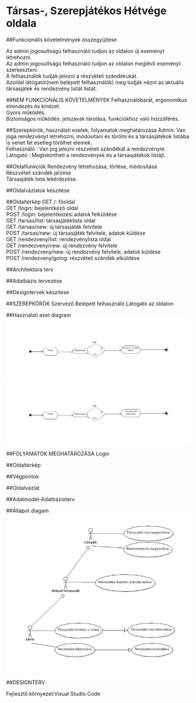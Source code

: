 # Társas-, Szerepjátékos Hétvége oldala

##Funkcionális követelmények összegyűjtése

Az admin jogosultságú felhasználó tudjon az oldalon új eseményt létrehozni.<br />
Az admin jogosultságú felhasználó tudjon az oldalon meglévő eseményt szerkeszteni.<br />
A felhasználók tudják jelezni a részvételi szándékukat.<br />
Azoldal látógatói(nem belépett felhasználók) meg tudják nézni az aktuális társasjáték és rendezvény listát listát.<br />

##NEM FUNKCIONÁLIS KÖVETELMÉNYEK
Felhasználóbarát, ergonomikus elrendezés és kinézet.<br />
Gyors működés.<br />
Biztonságos működés: jelszavak tárolása, funkciókhoz való hozzáférés.<br />

##Szerepkörök, használati esetek, folyamatok meghatározása
Admin: Van joga rendezvényt létrehozni, módosítani és törölni és a társasjátékok listába is vehet fel esetleg törölhet elemek.<br />
Felhasználó : Van jog jelezni részvételi szándékát a rendezvényre.<br />
Látogató : Megtekintheti a rendezvények és a társasjátékok listájt.<br />

##Oldalfunkciók
Rendezvény létrehozása, törlése, módosítása<br />
Részvételi szándék jelzése<br />
Társasjáték lista lekérdezése.<br />

##Oldalvázlatok készítése

##Oldaltérkép
GET /: főoldal<br />
GET /login: bejelentkező oldal<br />
POST /login: bejelentkezési adatok felküldése<br />
GET /tarsas/list: társasjátéklista oldal<br />
GET /tarsas/new: új társasjáték felvitele<br />
POST /tarsas/new: új társasjáték felvitele, adatok küldése<br />
GET /rendezveny/list: rendezvénylista oldal<br />
GET /rendezveny/new: új rendezvény felvitele<br />
POST /rendezveny/new: új rendezvény felvitele, adatok küldése<br />
POST /rendezveny/going: részvételi szándék elküldése<br />

##Architektúra terv

##Adatbázis tervezése

##Designtervek készítése

##SZEREPKÖRÖK
Szervező
Belépett felhasználó
Látogató az oldalon

##Használati eset diagram
![Sequence diagram](doc/img/folyamat2.png)
![Sequence diagram](doc/img/modosit.png)

##FOLYAMATOK MEGHATÁROZÁSA
Login 

##Oldaltérkép

##Végpontok

##Oldalvázlat

##Adatmodel-Adatbázisterv

##Állapot diagam
![UseCaseDiagram](doc/img/UseCaseDiagram.png)
##DESIGNTERV

Fejlesztő környezet:Visual Studio Code
